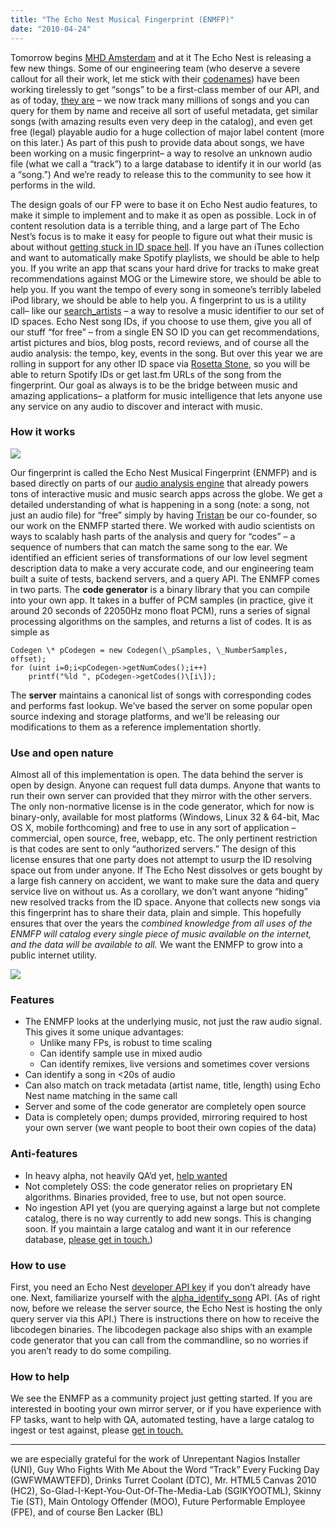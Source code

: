 ```yaml
---
title: "The Echo Nest Musical Fingerprint (ENMFP)"
date: "2010-04-24"
---
```


Tomorrow begins [MHD Amsterdam](http://amsterdam.musichackday.org) and at it The Echo Nest is releasing a few new things. Some of our engineering team (who deserve a severe callout for all their work, let me stick with their [codenames](#codenames)) have been working tirelessly to get “songs” to be a first-class member of our API, and as of today, [they are](http://beta.developer.echonest.com) – we now track many millions of songs and you can query for them by name and receive all sort of useful metadata, get similar songs (with amazing results even very deep in the catalog), and even get free (legal) playable audio for a huge collection of major label content (more on this later.) As part of this push to provide data about songs, we have been working on a music fingerprint– a way to resolve an unknown audio file (what we call a “track”) to a large database to identify it in our world (as a “song.”) And we’re ready to release this to the community to see how it performs in the wild.

The design goals of our FP were to base it on Echo Nest audio features, to make it simple to implement and to make it as open as possible. Lock in of content resolution data is a terrible thing, and a large part of The Echo Nest’s focus is to make it easy for people to figure out what their music is about without [getting stuck in ID space hell](http://musicmachinery.com/2010/02/10/introducing-project-rosetta-stone/). If you have an iTunes collection and want to automatically make Spotify playlists, we should be able to help you. If you write an app that scans your hard drive for tracks to make great recommendations against MOG or the Limewire store, we should be able to help you. If you want the tempo of every song in someone’s terribly labeled iPod library, we should be able to help you. A fingerprint to us is a utility call– like our [search\_artists](http://beta.developer.echonest.com/artist.html#search) – a way to resolve a music identifier to our set of ID spaces. Echo Nest song IDs, if you choose to use them, give you all of our stuff “for free” – from a single EN SO ID you can get recommendations, artist pictures and bios, blog posts, record reviews, and of course all the audio analysis: the tempo, key, events in the song. But over this year we are rolling in support for any other ID space via [Rosetta Stone](http://musicmachinery.com/2010/02/10/introducing-project-rosetta-stone/), so you will be able to return Spotify IDs or get last.fm URLs of the song from the fingerprint. Our goal as always is to be the bridge between music and amazing applications– a platform for music intelligence that lets anyone use any service on any audio to discover and interact with music.

### How it works

![](images/features.png)

Our fingerprint is called the Echo Nest Musical Fingerprint (ENMFP) and is based directly on parts of our [audio analysis engine](http://the.echonest.com/platform/how-it-works/) that already powers tons of interactive music and music search apps across the globe. We get a detailed understanding of what is happening in a song (note: a song, not just an audio file) for “free” simply by having [Tristan](http://www.media.mit.edu/~tristan) be our co-founder, so our work on the ENMFP started there. We worked with audio scientists on ways to scalably hash parts of the analysis and query for “codes” – a sequence of numbers that can match the same song to the ear. We identified an efficient series of transformations of our low level segment description data to make a very accurate code, and our engineering team built a suite of tests, backend servers, and a query API. The ENMFP comes in two parts. The **code generator** is a binary library that you can compile into your own app. It takes in a buffer of PCM samples (in practice, give it around 20 seconds of 22050Hz mono float PCM), runs a series of signal processing algorithms on the samples, and returns a list of codes. It is as simple as

    Codegen \* pCodegen = new Codegen(\_pSamples, \_NumberSamples, offset);
    for (uint i=0;i<pCodegen->getNumCodes();i++)
        printf("%ld ", pCodegen->getCodes()\[i\]);

The **server** maintains a canonical list of songs with corresponding codes and performs fast lookup. We’ve based the server on some popular open source indexing and storage platforms, and we’ll be releasing our modifications to them as a reference implementation shortly.

### Use and open nature

Almost all of this implementation is open. The data behind the server is open by design. Anyone can request full data dumps. Anyone that wants to run their own server can provided that they mirror with the other servers. The only non-normative license is in the code generator, which for now is binary-only, available for most platforms (Windows, Linux 32 & 64-bit, Mac OS X, mobile forthcoming) and free to use in any sort of application – commercial, open source, free, webapp, etc. The only pertinent restriction is that codes are sent to only “authorized servers.” The design of this license ensures that one party does not attempt to usurp the ID resolving space out from under anyone. If The Echo Nest dissolves or gets bought by a large fish cannery on accident, we want to make sure the data and query service live on without us. As a corollary, we don’t want anyone “hiding” new resolved tracks from the ID space. Anyone that collects new songs via this fingerprint has to share their data, plain and simple. This hopefully ensures that over the years the _combined knowledge from all uses of the ENMFP will catalog every single piece of music available on the internet, and the data will be available to all._ We want the ENMFP to grow into a public internet utility.

![](images/enmfp.png)

### Features

- The ENMFP looks at the underlying music, not just the raw audio signal. This gives it some unique advantages:
    - Unlike many FPs, is robust to time scaling
    - Can identify sample use in mixed audio
    - Can identify remixes, live versions and sometimes cover versions
- Can identify a song in <20s of audio
- Can also match on track metadata (artist name, title, length) using Echo Nest name matching in the same call
- Server and some of the code generator are completely open source
- Data is completely open; dumps provided, mirroring required to host your own server (we want people to boot their own copies of the data)

### Anti-features

- In heavy alpha, not heavily QA’d yet, [help wanted](http://the.echonest.com/jobs.html)
- Not completely OSS: the code generator relies on proprietary EN algorithms. Binaries provided, free to use, but not open source.
- No ingestion API yet (you are querying against a large but not complete catalog, there is no way currently to add new songs. This is changing soon. If you maintain a large catalog and want it in our reference database, [please get in touch.](mailto:enmfp@echonest.com))

### How to use

First, you need an Echo Nest [developer API key](http://developer.echonest.com) if you don’t already have one. Next, familiarize yourself with the [alpha\_identify\_song](http://beta.developer.echonest.com/song.html#alpha-identify-song) API. (As of right now, before we release the server source, the Echo Nest is hosting the only query server via this API.) There is instructions there on how to receive the libcodegen binaries. The libcodegen package also ships with an example code generator that you can call from the commandline, so no worries if you aren’t ready to do some compiling.

### How to help

We see the ENMFP as a community project just getting started. If you are interested in booting your own mirror server, or if you have experience with FP tasks, want to help with QA, automated testing, have a large catalog to ingest or test against, please [get in touch.](mailto:enmfp@echonest.com)

* * *

we are especially grateful for the work of Unrepentant Nagios Installer (UNI), Guy Who Fights With Me About the Word “Track” Every Fucking Day (GWFWMAWTEFD), Drinks Turret Coolant (DTC), Mr. HTML5 Canvas 2010 (HC2), So-Glad-I-Kept-You-Out-Of-The-Media-Lab (SGIKYOOTML), Skinny Tie (ST), Main Ontology Offender (MOO), Future Performable Employee (FPE), and of course Ben Lacker (BL)
